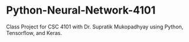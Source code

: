 # Python-Neural-Network-4101
Class Project for CSC 4101 with Dr. Supratik Mukopadhyay using Python, Tensorflow, and Keras. 
